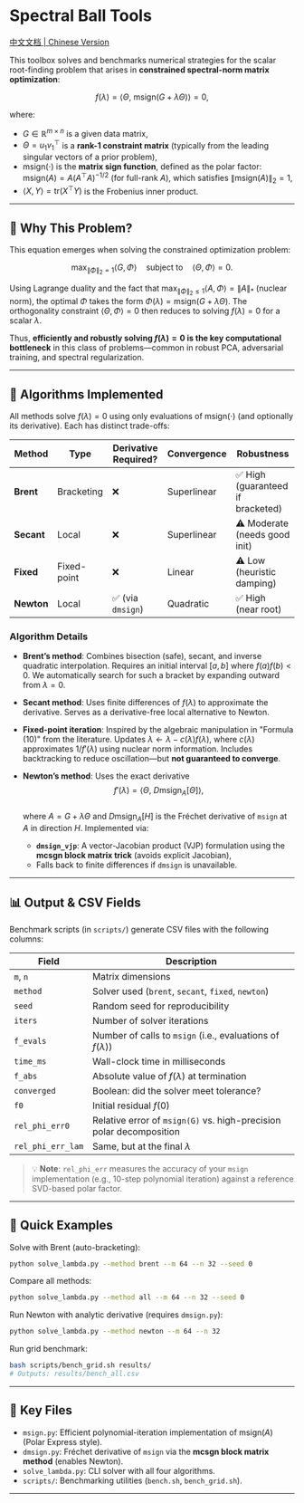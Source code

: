 # Spectral Ball Tools

[中文文档 | Chinese Version](README_zh.md)

This toolbox solves and benchmarks numerical strategies for the scalar root-finding problem that arises in **constrained spectral-norm matrix optimization**:

$$
f(\lambda) = \langle \Theta,\ \mathrm{msign}(G + \lambda \Theta) \rangle = 0,
$$

where:
- $G \in \mathbb{R}^{m \times n}$ is a given data matrix,
- $\Theta = u_1 v_1^\top$ is a **rank-1 constraint matrix** (typically from the leading singular vectors of a prior problem),
- $\mathrm{msign}(\cdot)$ is the **matrix sign function**, defined as the polar factor:  
  $\mathrm{msign}(A) = A (A^\top A)^{-1/2}$ (for full-rank $A$), which satisfies $\|\mathrm{msign}(A)\|_2 = 1$,
- $\langle X, Y \rangle = \mathrm{tr}(X^\top Y)$ is the Frobenius inner product.

---

## 🎯 Why This Problem?

This equation emerges when solving the constrained optimization problem:

$$
\max_{\|\Phi\|_2 = 1} \langle G, \Phi \rangle \quad \text{subject to} \quad \langle \Theta, \Phi \rangle = 0.
$$

Using Lagrange duality and the fact that $\max_{\|\Phi\|_2 \le 1} \langle A, \Phi \rangle = \|A\|_*$ (nuclear norm), the optimal $\Phi$ takes the form $\Phi(\lambda) = \mathrm{msign}(G + \lambda \Theta)$. The orthogonality constraint $\langle \Theta, \Phi \rangle = 0$ then reduces to solving $f(\lambda) = 0$ for a scalar $\lambda$.

Thus, **efficiently and robustly solving $f(\lambda) = 0$ is the key computational bottleneck** in this class of problems—common in robust PCA, adversarial training, and spectral regularization.

---

## 🔧 Algorithms Implemented

All methods solve $f(\lambda) = 0$ using only evaluations of $\mathrm{msign}(\cdot)$ (and optionally its derivative). Each has distinct trade-offs:

| Method     | Type          | Derivative Required? | Convergence | Robustness |
|-----------|---------------|----------------------|-------------|------------|
| **Brent** | Bracketing    | ❌                   | Superlinear | ✅ High (guaranteed if bracketed) |
| **Secant**| Local         | ❌                   | Superlinear | ⚠️ Moderate (needs good init) |
| **Fixed** | Fixed-point   | ❌                   | Linear      | ⚠️ Low (heuristic damping) |
| **Newton**| Local         | ✅ (via `dmsign`)    | Quadratic   | ✅ High (near root) |

### Algorithm Details

- **Brent’s method**: Combines bisection (safe), secant, and inverse quadratic interpolation. Requires an initial interval $[a,b]$ where $f(a)f(b) < 0$. We automatically search for such a bracket by expanding outward from $\lambda=0$.
  
- **Secant method**: Uses finite differences of $f(\lambda)$ to approximate the derivative. Serves as a derivative-free local alternative to Newton.

- **Fixed-point iteration**: Inspired by the algebraic manipulation in "Formula (10)" from the literature. Updates $\lambda \leftarrow \lambda - c(\lambda) f(\lambda)$, where $c(\lambda)$ approximates $1/f'(\lambda)$ using nuclear norm information. Includes backtracking to reduce oscillation—but **not guaranteed to converge**.

- **Newton’s method**: Uses the exact derivative  
  $$
  f'(\lambda) = \langle \Theta,\ D\mathrm{msign}_{A}[\Theta] \rangle,
  $$  
  where $A = G + \lambda \Theta$ and $D\mathrm{msign}_A[H]$ is the Fréchet derivative of `msign` at $A$ in direction $H$. Implemented via:
  - **`dmsign_vjp`**: A vector-Jacobian product (VJP) formulation using the **mcsgn block matrix trick** (avoids explicit Jacobian),
  - Falls back to finite differences if `dmsign` is unavailable.

---

## 📊 Output & CSV Fields

Benchmark scripts (in `scripts/`) generate CSV files with the following columns:

| Field | Description |
|------|-------------|
| `m`, `n` | Matrix dimensions |
| `method` | Solver used (`brent`, `secant`, `fixed`, `newton`) |
| `seed` | Random seed for reproducibility |
| `iters` | Number of solver iterations |
| `f_evals` | Number of calls to `msign` (i.e., evaluations of $f(\lambda)$) |
| `time_ms` | Wall-clock time in milliseconds |
| `f_abs` | Absolute value of $f(\lambda)$ at termination |
| `converged` | Boolean: did the solver meet tolerance? |
| `f0` | Initial residual $f(0)$ |
| `rel_phi_err0` | Relative error of `msign(G)` vs. high-precision polar decomposition |
| `rel_phi_err_lam` | Same, but at the final $\lambda$ |

> 💡 **Note**: `rel_phi_err` measures the accuracy of your `msign` implementation (e.g., 10-step polynomial iteration) against a reference SVD-based polar factor.

---

## 🚀 Quick Examples

Solve with Brent (auto-bracketing):

```bash
python solve_lambda.py --method brent --m 64 --n 32 --seed 0
```

Compare all methods:

```bash
python solve_lambda.py --method all --m 64 --n 32 --seed 0
```

Run Newton with analytic derivative (requires `dmsign.py`):

```bash
python solve_lambda.py --method newton --m 64 --n 32
```

Run grid benchmark:

```bash
bash scripts/bench_grid.sh results/
# Outputs: results/bench_all.csv
```

---

## 📁 Key Files

- `msign.py`: Efficient polynomial-iteration implementation of $\mathrm{msign}(A)$ (Polar Express style).
- `dmsign.py`: Fréchet derivative of `msign` via the **mcsgn block matrix method** (enables Newton).
- `solve_lambda.py`: CLI solver with all four algorithms.
- `scripts/`: Benchmarking utilities (`bench.sh`, `bench_grid.sh`).


---


